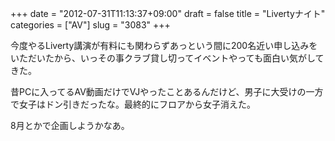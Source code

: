 +++
date = "2012-07-31T11:13:37+09:00"
draft = false
title = "Livertyナイト"
categories = ["AV"]
slug = "3083"
+++

今度やるLiverty講演が有料にも関わらずあっという間に200名近い申し込みをいただいたから、いっその事クラブ貸し切ってイベントやっても面白い気がしてきた。

昔PCに入ってるAV動画だけでVJやったことあるんだけど、男子に大受けの一方で女子はドン引きだったな。最終的にフロアから女子消えた。

8月とかで企画しようかなあ。
